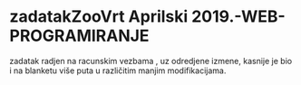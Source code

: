 # zadatakZooVrt Aprilski 2019.-WEB-PROGRAMIRANJE
zadatak radjen na racunskim vezbama , uz odredjene izmene, kasnije je bio i na blanketu više puta u različitim manjim modifikacijama. 
